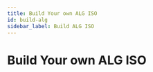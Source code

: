 ```yaml
---
title: Build Your own ALG ISO
id: build-alg
sidebar_label: Build ALG ISO
---
```


# Build Your own ALG ISO

